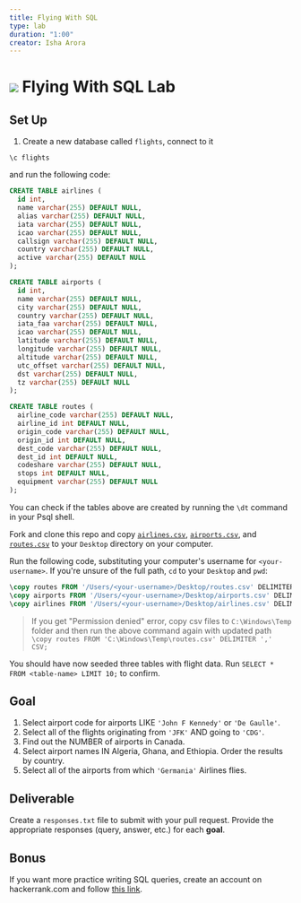 ```yaml
---
title: Flying With SQL
type: lab
duration: "1:00"
creator: Isha Arora
---
```


# ![](https://ga-dash.s3.amazonaws.com/production/assets/logo-9f88ae6c9c3871690e33280fcf557f33.png) Flying With SQL Lab

## Set Up

1. Create a new database called `flights`, connect to it 
```
\c flights
```

and run the following code:

  ```sql
  CREATE TABLE airlines (
    id int,
    name varchar(255) DEFAULT NULL,
    alias varchar(255) DEFAULT NULL,
    iata varchar(255) DEFAULT NULL,
    icao varchar(255) DEFAULT NULL,
    callsign varchar(255) DEFAULT NULL,
    country varchar(255) DEFAULT NULL,
    active varchar(255) DEFAULT NULL
  );

  CREATE TABLE airports (
    id int,
    name varchar(255) DEFAULT NULL,
    city varchar(255) DEFAULT NULL,
    country varchar(255) DEFAULT NULL,
    iata_faa varchar(255) DEFAULT NULL,
    icao varchar(255) DEFAULT NULL,
    latitude varchar(255) DEFAULT NULL,
    longitude varchar(255) DEFAULT NULL,
    altitude varchar(255) DEFAULT NULL,
    utc_offset varchar(255) DEFAULT NULL,
    dst varchar(255) DEFAULT NULL,
    tz varchar(255) DEFAULT NULL
  );

  CREATE TABLE routes (
    airline_code varchar(255) DEFAULT NULL,
    airline_id int DEFAULT NULL,
    origin_code varchar(255) DEFAULT NULL,
    origin_id int DEFAULT NULL,
    dest_code varchar(255) DEFAULT NULL,
    dest_id int DEFAULT NULL,
    codeshare varchar(255) DEFAULT NULL,
    stops int DEFAULT NULL,
    equipment varchar(255) DEFAULT NULL
  );
  ```

You can check if the tables above are created by running the `\dt` command in your Psql shell. 

Fork and clone this repo and copy [`airlines.csv`](airlines.csv), [`airports.csv`](airports.csv), and [`routes.csv`](routes.csv) to your `Desktop` directory on your computer.

Run the following code, substituting your computer's username for `<your-username>`. If you're unsure of the full path, `cd` to your `Desktop` and `pwd`:

  ```sql
  \copy routes FROM '/Users/<your-username>/Desktop/routes.csv' DELIMITER ',' CSV;
  \copy airports FROM '/Users/<your-username>/Desktop/airports.csv' DELIMITER ',' CSV;
  \copy airlines FROM '/Users/<your-username>/Desktop/airlines.csv' DELIMITER ',' CSV;
  ```

> If you get "Permission denied" error, copy csv files to `C:\Windows\Temp` folder and then run the above command again with updated path `\copy routes FROM 'C:\Windows\Temp\routes.csv' DELIMITER ',' CSV;`

You should have now seeded three tables with flight data. Run `SELECT * FROM <table-name> LIMIT 10;` to confirm.

## Goal

1. Select airport code for airports LIKE `'John F Kennedy'` or `'De Gaulle'`. 
2. Select all of the flights originating from `'JFK'` AND going to `'CDG'`.
3. Find out the NUMBER of airports in Canada.
4. Select airport names IN Algeria, Ghana, and Ethiopia. Order the results by country.  
5. Select all of the airports from which `'Germania'` Airlines flies.

## Deliverable
Create a `responses.txt` file to submit with your pull request. Provide the appropriate responses (query, answer, etc.) for each **goal**.

## Bonus

If you want more practice writing SQL queries, create an account on hackerrank.com and follow [this link](https://www.hackerrank.com/domains/sql?badge_type=sql&filters%5Bdifficulty%5D%5B%5D=easy&filters%5Bsubdomains%5D%5B%5D=select).


